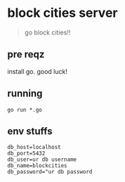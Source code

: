 # block cities server
> go block cities!!

## pre reqz
install go. good luck!

## running
```
go run *.go
```

## env stuffs
```
db_host=localhost
db_port=5432
db_user=ur db username
db_name=blockcities
db_password="ur db password
```